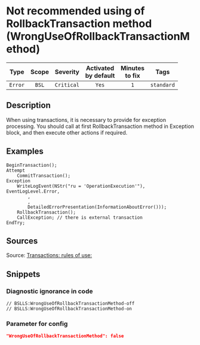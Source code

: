 # Not recommended using of RollbackTransaction method (WrongUseOfRollbackTransactionMethod)

| Type | Scope | Severity | Activated<br/>by default | Minutes<br/>to fix | Tags |
| :-: | :-: | :-: | :-: | :-: | :-: |
| `Error` | `BSL` | `Critical` | `Yes` | `1` | `standard` |

<!-- Блоки выше заполняются автоматически, не трогать -->
## Description
<!-- Описание диагностики заполняется вручную. Необходимо понятным языком описать смысл и схему работу -->
When using transactions, it is necessary to provide for exception processing.
You should call at first RollbackTransaction method in Exception block, and then execute other actions if required.
## Examples
<!-- В данном разделе приводятся примеры, на которые диагностика срабатывает, а также можно привести пример, как можно исправить ситуацию -->
```
BeginTransaction();
Attempt
    CommitTransaction();
Exception
    WriteLogEvent(NStr("ru = 'OperationExecution'"),
EventLogLevel.Error,
        ,
        ,
        DetailedErrorPresentation(InformationAboutError()));
    RollbackTransaction();
    CallException; // there is external transaction
EndTry;
```
## Sources
<!-- Необходимо указывать ссылки на все источники, из которых почерпнута информация для создания диагностики -->
<!-- Примеры источников

* Источник: [Стандарт: Тексты модулей](https://its.1c.ru/db/v8std#content:456:hdoc)
* Полезная информаця: [Отказ от использования модальных окон](https://its.1c.ru/db/metod8dev#content:5272:hdoc)
* Источник: [Cognitive complexity, ver. 1.4](https://www.sonarsource.com/docs/CognitiveComplexity.pdf) -->
Source: [Transactions: rules of use:](https://support.1ci.com/hc/en-us/articles/360011121239-Transactions-rules-of-use)

## Snippets

<!-- Блоки ниже заполняются автоматически, не трогать -->
### Diagnostic ignorance in code

```bsl
// BSLLS:WrongUseOfRollbackTransactionMethod-off
// BSLLS:WrongUseOfRollbackTransactionMethod-on
```

### Parameter for config

```json
"WrongUseOfRollbackTransactionMethod": false
```
